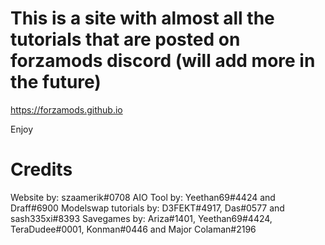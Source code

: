 # This is a site with almost all the tutorials that are posted on forzamods discord (will add more in the future)

https://forzamods.github.io 

Enjoy


# Credits
Website by: szaamerik#0708
AIO Tool by: Yeethan69#4424 and Draff#6900
Modelswap tutorials by: D3FEKT#4917, Das#0577 and sash335xi#8393
Savegames by: Ariza#1401, Yeethan69#4424, TeraDudee#0001, Konman#0446 and Major Colaman#2196
